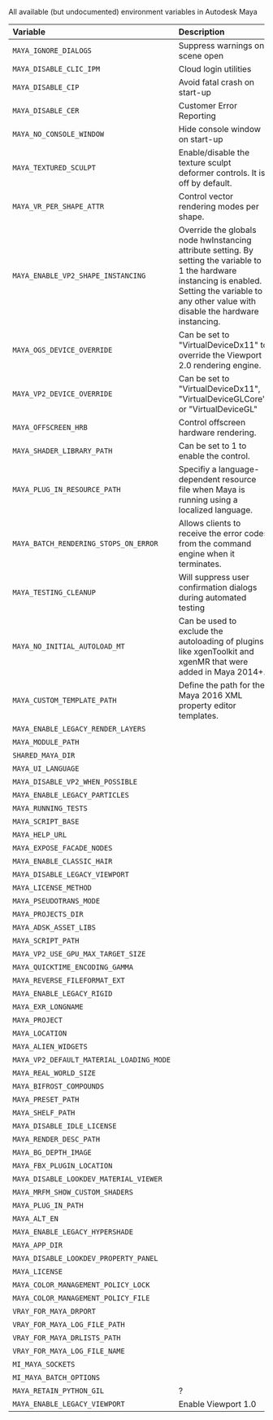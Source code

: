 All available (but undocumented) environment variables in Autodesk Maya

| Variable                                      | Description                                          | Since | To   | Source
|:----------------------------------------------|:-----------------------------------------------------|:------|:-----|:------------
| `MAYA_IGNORE_DIALOGS`                         | Suppress warnings on scene open                      | 2015  |      | 
| `MAYA_DISABLE_CLIC_IPM`                       | Cloud login utilities                                | 2016  |      | [Slow startup](https://forums.autodesk.com/t5/maya-forum/maya-2016-5-slow-start-up/td-p/6347777)
| `MAYA_DISABLE_CIP`                            | Avoid fatal crash on start-up                        | 2014  |      | [Autodesk Forum](https://forums.autodesk.com/t5/installation-licensing/maya-2015-fatal-error-crash-at-startup/td-p/5116132)
| `MAYA_DISABLE_CER`                            | Customer Error Reporting                             | 2014  |      | [Slow shutdown](http://discourse.techart.online/t/maya-reducing-maya-shutdown-time-by-disabling-autodesk-cip/4951)
| `MAYA_NO_CONSOLE_WINDOW`                      | Hide console window on start-up                      | 2014  |      | [Domemaster3D][]
| `MAYA_TEXTURED_SCULPT`                        | Enable/disable the texture sculpt deformer controls. It is off by default.                                                                                                                                  | 2014  |      | [Domemaster3D][]
| `MAYA_VR_PER_SHAPE_ATTR`                      | Control vector rendering modes per shape.                                                                                                                                                                   | 2014  |      | [Domemaster3D][]
| `MAYA_ENABLE_VP2_SHAPE_INSTANCING`            | Override the globals node hwInstancing attribute setting. By setting the variable to 1 the hardware instancing is enabled. Setting the variable to any other value with disable the hardware instancing.    | 2014  |      | [Domemaster3D][]
| `MAYA_OGS_DEVICE_OVERRIDE`                    | Can be set to "VirtualDeviceDx11" to override the Viewport 2.0 rendering engine.                                                                                                                            | 2014  |      | [Domemaster3D][]
| `MAYA_VP2_DEVICE_OVERRIDE`                    | Can be set to "VirtualDeviceDx11", "VirtualDeviceGLCore", or "VirtualDeviceGL"                                                                                                                              | 2014  |      | [Domemaster3D][]
| `MAYA_OFFSCREEN_HRB`                          | Control offscreen hardware rendering.                                                                                                                                                                       | 2014  |      | [Domemaster3D][]
| `MAYA_SHADER_LIBRARY_PATH`                    | Can be set to 1 to enable the control.                                                                                                                                                                      | 2014  |      | [Domemaster3D][]
| `MAYA_PLUG_IN_RESOURCE_PATH`                  | Specifiy a language-dependent resource file when Maya is running using a localized language.                                                                                                                | 2014  |      | [Domemaster3D][]
| `MAYA_BATCH_RENDERING_STOPS_ON_ERROR`         | Allows clients to receive the error codes from the command engine when it terminates.                                                                                                                       | 2014  |      | [Domemaster3D][]
| `MAYA_TESTING_CLEANUP`                        | Will suppress user confirmation dialogs during automated testing                                                                                                                                            | 2014  |      | [Domemaster3D][]
| `MAYA_NO_INITIAL_AUTOLOAD_MT`                 | Can be used to exclude the autoloading of plugins like xgenToolkit and xgenMR that were added in Maya 2014+.                                                                                                | 2014  |      | [Domemaster3D][]
| `MAYA_CUSTOM_TEMPLATE_PATH`                   | Define the path for the Maya 2016 XML property editor templates.                                                                                                                                            | 2014  |      | [Domemaster3D][]
| `MAYA_ENABLE_LEGACY_RENDER_LAYERS`            |                                                      | 2014  |      | [Domemaster3D][]
| `MAYA_MODULE_PATH`                            |                                                      | 2014  |      | [Domemaster3D][]
| `SHARED_MAYA_DIR`                             |                                                      | 2014  |      | [Domemaster3D][]
| `MAYA_UI_LANGUAGE`                            |                                                      | 2014  |      | [Domemaster3D][]
| `MAYA_DISABLE_VP2_WHEN_POSSIBLE`              |                                                      | 2014  |      | [Domemaster3D][]
| `MAYA_ENABLE_LEGACY_PARTICLES`                |                                                      | 2014  |      | [Domemaster3D][]
| `MAYA_RUNNING_TESTS`                          |                                                      | 2014  |      | [Domemaster3D][]
| `MAYA_SCRIPT_BASE`                            |                                                      | 2014  |      | [Domemaster3D][]
| `MAYA_HELP_URL`                               |                                                      | 2014  |      | [Domemaster3D][]
| `MAYA_EXPOSE_FACADE_NODES`                    |                                                      | 2014  |      | [Domemaster3D][]
| `MAYA_ENABLE_CLASSIC_HAIR`                    |                                                      | 2014  |      | [Domemaster3D][]
| `MAYA_DISABLE_LEGACY_VIEWPORT`                |                                                      | 2014  |      | [Domemaster3D][]
| `MAYA_LICENSE_METHOD`                         |                                                      | 2014  |      | [Domemaster3D][]
| `MAYA_PSEUDOTRANS_MODE`                       |                                                      | 2014  |      | [Domemaster3D][]
| `MAYA_PROJECTS_DIR`                           |                                                      | 2014  |      | [Domemaster3D][]
| `MAYA_ADSK_ASSET_LIBS`                        |                                                      | 2014  |      | [Domemaster3D][]
| `MAYA_SCRIPT_PATH`                            |                                                      | 2014  |      | [Domemaster3D][]
| `MAYA_VP2_USE_GPU_MAX_TARGET_SIZE`            |                                                      | 2014  |      | [Domemaster3D][]
| `MAYA_QUICKTIME_ENCODING_GAMMA`               |                                                      | 2014  |      | [Domemaster3D][]
| `MAYA_REVERSE_FILEFORMAT_EXT`                 |                                                      | 2014  |      | [Domemaster3D][]
| `MAYA_ENABLE_LEGACY_RIGID`                    |                                                      | 2014  |      | [Domemaster3D][]
| `MAYA_EXR_LONGNAME`                           |                                                      | 2014  |      | [Domemaster3D][]
| `MAYA_PROJECT`                                |                                                      | 2014  |      | [Domemaster3D][]
| `MAYA_LOCATION`                               |                                                      | 2014  |      | [Domemaster3D][]
| `MAYA_ALIEN_WIDGETS`                          |                                                      | 2014  |      | [Domemaster3D][]
| `MAYA_VP2_DEFAULT_MATERIAL_LOADING_MODE`      |                                                      | 2014  |      | [Domemaster3D][]
| `MAYA_REAL_WORLD_SIZE`                        |                                                      | 2014  |      | [Domemaster3D][]
| `MAYA_BIFROST_COMPOUNDS`                      |                                                      | 2014  |      | [Domemaster3D][]
| `MAYA_PRESET_PATH`                            |                                                      | 2014  |      | [Domemaster3D][]
| `MAYA_SHELF_PATH`                             |                                                      | 2014  |      | [Domemaster3D][]
| `MAYA_DISABLE_IDLE_LICENSE`                   |                                                      | 2014  |      | [Domemaster3D][]
| `MAYA_RENDER_DESC_PATH`                       |                                                      | 2014  |      | [Domemaster3D][]
| `MAYA_BG_DEPTH_IMAGE`                         |                                                      | 2014  |      | [Domemaster3D][]
| `MAYA_FBX_PLUGIN_LOCATION`                    |                                                      | 2014  |      | [Domemaster3D][]
| `MAYA_DISABLE_LOOKDEV_MATERIAL_VIEWER`        |                                                      | 2014  |      | [Domemaster3D][]
| `MAYA_MRFM_SHOW_CUSTOM_SHADERS`               |                                                      | 2014  |      | [Domemaster3D][]
| `MAYA_PLUG_IN_PATH`                           |                                                      | 2016  |      | [Domemaster3D][]
| `MAYA_ALT_EN`                                 |                                                      | 2014  |      | [Domemaster3D][]
| `MAYA_ENABLE_LEGACY_HYPERSHADE`               |                                                      | 2016  | 2016 | [Domemaster3D][]
| `MAYA_APP_DIR`                                |                                                      | 2014  |      | [Domemaster3D][]
| `MAYA_DISABLE_LOOKDEV_PROPERTY_PANEL`         |                                                      | 2014  |      | [Domemaster3D][]
| `MAYA_LICENSE`                                |                                                      | 2014  |      | [Domemaster3D][]
| `MAYA_COLOR_MANAGEMENT_POLICY_LOCK`           |                                                      | 2014  |      | [Domemaster3D][]
| `MAYA_COLOR_MANAGEMENT_POLICY_FILE`           |                                                      | 2014  |      | [Domemaster3D][]
| `VRAY_FOR_MAYA_DRPORT`                        |                                                      | 2014  |      | [Domemaster3D][]
| `VRAY_FOR_MAYA_LOG_FILE_PATH`                 |                                                      | 2014  |      | [Domemaster3D][]
| `VRAY_FOR_MAYA_DRLISTS_PATH`                  |                                                      | 2014  |      | [Domemaster3D][]
| `VRAY_FOR_MAYA_LOG_FILE_NAME`                 |                                                      | 2014  |      | [Domemaster3D][]
| `MI_MAYA_SOCKETS`                             |                                                      | 2014  |      | [Domemaster3D][]
| `MI_MAYA_BATCH_OPTIONS`                       |                                                      | 2014  |      | [Domemaster3D][]
| `MAYA_RETAIN_PYTHON_GIL`                      | ?                                                    | 2017  |      | [ATC1][]
| `MAYA_ENABLE_LEGACY_VIEWPORT`                 | Enable Viewport 1.0                                  | 2018  |      | [RV1][]

[Domemaster3D]: https://raw.githubusercontent.com/zicher3d-org/domemaster-stereo-shader/master/Domemaster3D%20Installer/installer%20files/Domemaster3D/maya/common/scripts/domeDiagnostics.mel
[ATC1]: http://around-the-corner.typepad.com/adn/2016/07/avoid-dg-evaluation-caused-by-mayacmds-when-there-are-python-custom-nodes-in-the-scene-in-parallel-mode.html
[RV1]: http://help.autodesk.com/view/MAYAUL/2018/ENU/?guid=GUID-4928A912-DA6C-4734-863B-AB5959DA73C9
